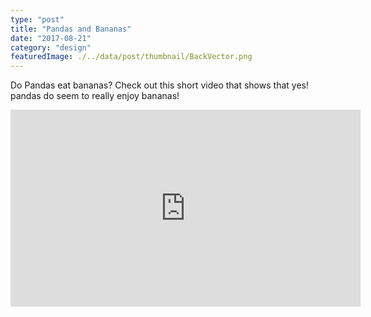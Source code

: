 ```yaml
---
type: "post"
title: "Pandas and Bananas"
date: "2017-08-21"
category: "design"
featuredImage: ./../data/post/thumbnail/BackVector.png
---
```


Do Pandas eat bananas? Check out this short video that shows that yes! pandas do
seem to really enjoy bananas!

<iframe width="560" height="315" src="https://www.youtube.com/embed/4SZl1r2O_bY" frameborder="0" allowfullscreen></iframe>
